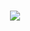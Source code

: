 <h1 align="center">
  <a href="https://downsxu.top/">
    <img src="https://readme-typing-svg.herokuapp.com?color=%7bc1a1&lines=青山入我怀.;console.log(%22Hello%EF%BC%8Cworld%22)">
  </a>
</h1>

<!--
**DownsXu/DownsXu** is a ✨ _special_ ✨ repository because its `README.md` (this file) appears on your GitHub profile.

Here are some ideas to get you started:

- 🔭 I’m currently working on ...
- 🌱 I’m currently learning ...
- 👯 I’m looking to collaborate on ...
- 🤔 I’m looking for help with ...
- 💬 Ask me about ...
- 📫 How to reach me: ...
- 😄 Pronouns: ...
- ⚡ Fun fact: ...
-->

